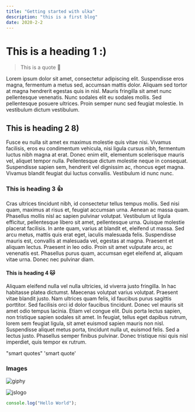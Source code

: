 ```yaml
---
title: "Getting started with ulka"
description: "this is a first blog"
date: 2020-2-2
---
```


# This is a heading 1 :)

> This is a quote :dog:

Lorem ipsum dolor sit amet, consectetur adipiscing elit. Suspendisse eros magna, fermentum a metus sed, accumsan mattis dolor. Aliquam sed tortor at magna hendrerit egestas quis in nisl. Mauris fringilla sit amet nunc pellentesque venenatis. Nunc sodales elit eu sodales mollis. Sed pellentesque posuere ultrices. Proin semper nunc sed feugiat molestie. In vestibulum dictum vestibulum.

## This is heading 2 8)

Fusce eu nulla sit amet ex maximus molestie quis vitae nisi. Vivamus facilisis, eros eu condimentum vehicula, nisi ligula cursus nibh, fermentum luctus nibh magna at erat. Donec enim elit, elementum scelerisque mauris vel, aliquet tempor nulla. Pellentesque dictum molestie neque in consequat. Suspendisse sapien sem, hendrerit vel dignissim ac, rhoncus eget magna. Vivamus blandit feugiat dui luctus convallis. Vestibulum id nunc nunc.

### This is heading 3 :+1:

Cras ultrices tincidunt nibh, id consectetur tellus tempus mollis. Sed nisi quam, maximus at risus et, feugiat accumsan urna. Aenean ac massa quam. Phasellus mollis nisl ac sapien pulvinar volutpat. Vestibulum ut ligula efficitur, pellentesque libero sit amet, pellentesque urna. Quisque molestie placerat facilisis. In ante quam, varius at blandit et, eleifend ut massa. Sed arcu metus, mattis quis erat eget, iaculis malesuada felis. Suspendisse mauris est, convallis at malesuada vel, egestas at magna. Praesent et aliquam lectus. Praesent in leo odio. Proin sit amet vulputate arcu, ac venenatis est. Phasellus purus quam, accumsan eget eleifend at, aliquam vitae urna. Donec nec pulvinar diam.

#### This is heading 4 :cat:

Aliquam eleifend nulla vel nulla ultricies, id viverra justo fringilla. In hac habitasse platea dictumst. Maecenas volutpat varius volutpat. Praesent vitae blandit justo. Nam ultrices quam felis, id faucibus purus sagittis porttitor. Sed facilisis orci id dolor faucibus tincidunt. Donec vel mauris sit amet odio tempus lacinia. Etiam vel congue elit. Duis porta lectus sapien, non tristique sapien sodales sit amet. In feugiat, tellus eget dapibus rutrum, lorem sem feugiat ligula, sit amet euismod sapien mauris non nisl. Suspendisse aliquet metus porta, tincidunt nulla ut, euismod felis. Sed a lectus justo. Phasellus semper finibus pulvinar. Donec tristique nisi quis nisl imperdiet, quis tempor ex rutrum.

"smart quotes"
'smart quote'

### Images

![giphy](./giphy.gif)

<img src="{% $assets('./jslogo.png') %}" alt="jslogo">

```js
console.log("Hello World");
```
